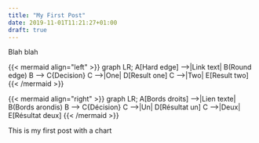 ```yaml
---
title: "My First Post"
date: 2019-11-01T11:21:27+01:00
draft: true
---
```


<!---
<link href="{{"mermaid/mermaid.css" | relURL}}{{ if not .Site.Params.disableAssetsBusting }}?{{ now.Unix }}{{ end }}" rel="stylesheet" />
<script src="{{"mermaid/mermaid.js" | relURL}}{{ if not .Site.Params.disableAssetsBusting }}?{{ now.Unix }}{{ end }}"></script>
<script>
	mermaid.initialize({ startOnLoad: true });
</script>
--->
Blah blah

{{< mermaid align="left" >}}
graph LR;
    A[Hard edge] -->|Link text| B(Round edge)
    B --> C{Decision}
    C -->|One| D[Result one]
    C -->|Two| E[Result two]
{{< /mermaid >}}

{{< mermaid align="right" >}}
graph LR;
    A[Bords droits] -->|Lien texte| B(Bords arondis)
    B --> C{Décision}
    C -->|Un| D[Résultat un]
    C -->|Deux| E[Résultat deux]
{{< /mermaid >}}

This is my first post with a chart
